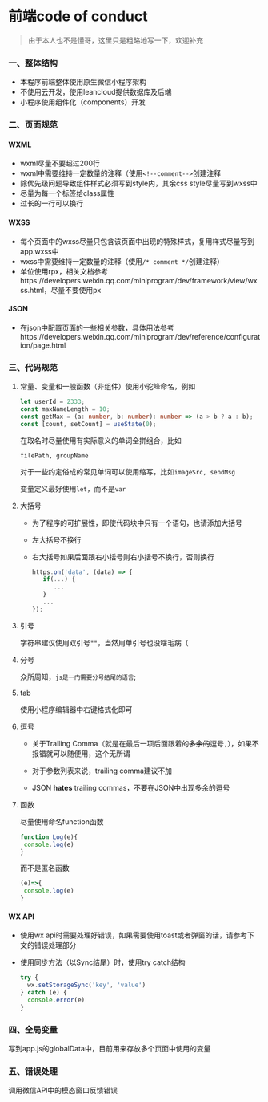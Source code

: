 # 前端code of conduct

> 由于本人也不是懂哥，这里只是粗略地写一下，欢迎补充

### 一、整体结构

* 本程序前端整体使用原生微信小程序架构
* 不使用云开发，使用leancloud提供数据库及后端
* 小程序使用组件化（components）开发



### 二、页面规范

#### WXML

* wxml尽量不要超过200行
* wxml中需要维持一定数量的注释（使用`<!--comment-->`创建注释
* 除优先级问题导致组件样式必须写到style内，其余css style尽量写到wxss中
* 尽量为每一个标签给class属性
* 过长的一行可以换行



#### WXSS

* 每个页面中的wxss尽量只包含该页面中出现的特殊样式，复用样式尽量写到app.wxss中
* wxss中需要维持一定数量的注释（使用`/* comment */`创建注释）
* 单位使用rpx，相关文档参考https://developers.weixin.qq.com/miniprogram/dev/framework/view/wxss.html，尽量不要使用px



#### JSON

* 在json中配置页面的一些相关参数，具体用法参考https://developers.weixin.qq.com/miniprogram/dev/reference/configuration/page.html



### 三、代码规范

1. 常量、变量和一般函数（非组件）使用小驼峰命名，例如

   ```ts
   let userId = 2333;
   const maxNameLength = 10;
   const getMax = (a: number, b: number): number => (a > b ? a : b);
   const [count, setCount] = useState(0);
   ```

   在取名时尽量使用有实际意义的单词全拼组合，比如

   `filePath, groupName`

   对于一些约定俗成的常见单词可以使用缩写，比如`imageSrc, sendMsg`

   变量定义最好使用`let`，而不是`var`

2. 大括号

   * 为了程序的可扩展性，即使代码块中只有一个语句，也请添加大括号

   * 左大括号不换行

   * 右大括号如果后面跟右小括号则右小括号不换行，否则换行

     ```ts
     https.on('data', (data) => {
        if(...) {
           ...
        }
        ...
     });
     ```

3. 引号

   字符串建议使用双引号`""`，当然用单引号也没啥毛病（

4. 分号

   众所周知，`js是一门需要分号结尾的语言`;

5. tab

   使用小程序编辑器中右键格式化即可

6. 逗号

   * 关于Trailing Comma（就是在最后一项后面跟着的~~多余的~~逗号`,`），如果不报错就可以随便用，这个无所谓

   * 对于参数列表来说，trailing comma建议不加
   * JSON **hates** trailing commas，不要在JSON中出现多余的逗号

7. 函数

   尽量使用命名function函数

   ~~~js
   function Log(e){
   	console.log(e)
   }
   ~~~

   而不是匿名函数

   ~~~js
   (e)=>{
   	console.log(e)
   }
   ~~~

   

#### WX API

- 使用wx api时需要处理好错误，如果需要使用toast或者弹窗的话，请参考下文的错误处理部分

- 使用同步方法（以Sync结尾）时，使用try catch结构

  ~~~js
  try {
  	wx.setStorageSync('key', 'value')
  } catch (e) {
  	console.error(e)
  }
  ~~~

  

### 四、全局变量

写到app.js的globalData中，目前用来存放多个页面中使用的变量



### 五、错误处理

调用微信API中的模态窗口反馈错误